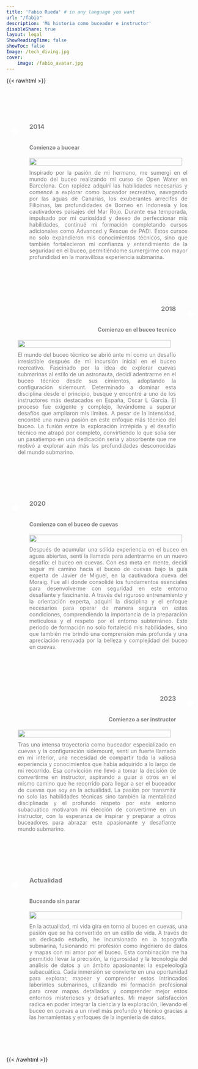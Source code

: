```yaml
---
title: 'Fabio Rueda' # in any language you want
url: "/fabio"
description: 'Mi historia como buceador e instructor'
disableShare: true
layout: legal
ShowReadingTime: false
showToc: false
Image: /tech_diving.jpg
cover:
    image: /fabio_avatar.jpg
---
```




{{< rawhtml >}}
<style>

/* Timeline Container */
.timeline {
  margin: 20px auto;
  padding: 20px;
}

.fotito {
  width: 100%;
  max-width: 400px;
  height: auto;
  float: left;
  margin-right: 20px;
  margin-bottom: 10px;
}

/* Card container */
.card {
  position: relative;
  max-width: 1200px;
}

/* setting padding based on even or odd */
.card:nth-child(odd) {
  padding: 30px 0 30px 30px;
}
.card:nth-child(even) {
  padding: 30px 30px 30px 0;
}
/* Global ::before */
.card::before {
  content: "";
  position: absolute;
  width: 50%;
  border: solid var(--primary);
}

/* Setting the border of top, bottom, left */
.card:nth-child(odd)::before {
  left: 0px;
  top: -4.5px;
  bottom: -4.5px;
  border-width: 5px 0 5px 5px;
  border-radius: 50px 0 0 50px;
}

/* Setting the border of top, bottom, right */
.card:nth-child(even)::before {
  right: 0;
  top: 0;
  bottom: 0;
  border-width: 5px 5px 5px 0;
  border-radius: 0 50px 50px 0;
}

/* Removing the border if it is the first card */
.card:first-child::before {
  border-top: 0;
  border-top-left-radius: 0;
}

/* Removing the border if it is the last card  and it's odd */
.card:last-child:nth-child(odd)::before {
  border-bottom: 0;
  border-bottom-left-radius: 0;
}

/* Removing the border if it is the last card  and it's even */
.card:last-child:nth-child(even)::before {
  border-bottom: 0;
  border-bottom-right-radius: 0;
}

/* Information about the timeline */
.info {
  display: flex;
  flex-direction: column;
  background: var(--card-background-color);
  color: gray;
  border-radius: 10px;
  padding: 10px;
}

/* Title of the card */
.title {
  color: var(--primary);
  position: relative;
}

/* Timeline dot  */
.title::before {
  content: "";
  position: absolute;
  margin-top:15px;
  width: 15px;
  height: 15px;
  background: white;
  border-radius: 999px;
  border: 3px solid var(--primary);
}

/* text right if the card is even  */
.card:nth-child(even) > .info > .title {
  text-align: right;
}

/* setting dot to the left if the card is odd */
.card:nth-child(odd) > .info > .title::before {
  left: -45px;
}

/* setting dot to the right if the card is odd */
.card:nth-child(even) > .info > .title::before {
  right: -45px;
}

@media only screen and (max-width: 500px) {
    .corto {
        display: block;
    }
    .largo{
        display: none;
    }
  }
@media only screen and (min-width: 500px) {
    .corto {
        display: none;
    }
    .largo{
        display: block;
    }
  }
  }

</style>
<div class="timeline">
  <div class="outer">
    <div class="card">
      <div class="info">
        <h3 class="title">2014</h3>
        <h4>Comienzo a bucear</h4>
        <div>
            <img src="/IMG-20141231-WA0071.jpg" class="fotito" />
            <p class="largo" style="text-align: justify">Inspirado por la pasión de mi hermano, me sumergí en el mundo del buceo realizando mi curso de Open Water en Barcelona. Con rapidez adquirí las habilidades necesarias y comencé a explorar como buceador recreativo, navegando por las aguas de Canarias, los exuberantes arrecifes de Filipinas, las profundidades de Borneo en Indonesia y los cautivadores paisajes del Mar Rojo. Durante esa temporada, impulsado por mi curiosidad y deseo de perfeccionar mis habilidades, continué mi formación completando cursos adicionales como Advanced y Rescue de PADI. Estos cursos no solo expandieron mis conocimientos técnicos, sino que también fortalecieron mi confianza y entendimiento de la seguridad en el buceo, permitiéndome sumergirme con mayor profundidad en la maravillosa experiencia submarina.</p>
            <p class="corto" style="text-align: justify">Inspirado por mi hermano, comencé mi aventura en el buceo en Barcelona y exploré lugares como Canarias, Filipinas, Borneo e Indonesia. Completé cursos de PADI como Advanced y Rescue, ampliando mis habilidades y confianza en esta experiencia submarina.</p>
        </div>
      </div>
    </div>
    <div class="card">
      <div class="info">
        <h3 class="title">2018</h3>
        <h4 style="text-align: right">Comienzo en el buceo tecnico</h4>
        <div>
            <img src="/tdi_sidemount.png" class="fotito"  />
            <p class="largo" style="text-align: justify">El mundo del buceo técnico se abrió ante mí como un desafío irresistible después de mi incursión inicial en el buceo recreativo. Fascinado por la idea de explorar cuevas submarinas al estilo de un astronauta, decidí adentrarme en el buceo técnico desde sus cimientos, adoptando la configuración sidemount. Determinado a dominar esta disciplina desde el principio, busqué y encontré a uno de los instructores más destacados en España, Oscar L Garcia. El proceso fue exigente y complejo, llevándome a superar desafíos que ampliaron mis límites. A pesar de la intensidad, encontré una nueva pasión en este enfoque más técnico del buceo. La fusión entre la exploración intrépida y el desafío técnico me atrapó por completo, convirtiendo lo que solía ser un pasatiempo en una dedicación seria y absorbente que me motivó a explorar aún más las profundidades desconocidas del mundo submarino.</p>
            <p class="corto" style="text-align: justify">Me adentré en el desafiante mundo del buceo técnico, adoptando la configuración sidemount, con el instructor Oscar L Garcia en España. Este enfoque exigente y emocionante amplió mis límites, convirtiendo mi pasión por el buceo en una dedicación absorbente, fusionando la exploración intrépida con desafíos técnicos, llevándome a explorar aún más las profundidades submarinas desconocidas.</p>
        </div>
      </div>
    </div>
   <div class="card">
      <div class="info">
        <h3 class="title">2020</h3>
        <h4>Comienzo con el buceo de cuevas</h4>
        <div>
            <img src="/GOPR1774.JPG" class="fotito"  />
            <p class="largo" style="text-align: justify">Después de acumular una sólida experiencia en el buceo en aguas abiertas, sentí la llamada para adentrarme en un nuevo desafío: el buceo en cuevas. Con esa meta en mente, decidí seguir mi camino hacia el buceo de cuevas bajo la guía experta de Javier de Miguel, en la cautivadora cueva del Moraig. Fue allí donde consolidé los fundamentos esenciales para desenvolverme con seguridad en este entorno desafiante y fascinante. A través del riguroso entrenamiento y la orientación experta, adquirí la disciplina y el enfoque necesarios para operar de manera segura en estas condiciones, comprendiendo la importancia de la preparación meticulosa y el respeto por el entorno subterráneo. Este período de formación no solo fortaleció mis habilidades, sino que también me brindó una comprensión más profunda y una apreciación renovada por la belleza y complejidad del buceo en cuevas.</p>
            <p class="corto" style="text-align: justify">Bajo la guía experta de Javier de Miguel en la cueva del Moraig, consolidé los fundamentos esenciales para adentrarme de manera segura en el desafiante mundo del buceo en cuevas. Este riguroso entrenamiento no solo fortaleció mis habilidades, sino que también amplió mi comprensión y aprecio por la belleza y complejidad de este entorno submarino.</p>
        </div>
      </div>
    </div>
    <div class="card">
      <div class="info">
        <h3 class="title">2023</h3>
        <h4 style="text-align: right">Comienzo a ser instructor</h4>
        <div>
            <img src="/clase.jpg" class="fotito"  />
            <p class="largo" style="text-align: justify">Tras una intensa trayectoria como buceador especializado en cuevas y la configuración sidemount, sentí un fuerte llamado en mi interior, una necesidad de compartir toda la valiosa experiencia y conocimientos que había adquirido a lo largo de mi recorrido. Esa convicción me llevó a tomar la decisión de convertirme en instructor, aspirando a guiar a otros en el mismo camino que he recorrido para llegar a ser el buceador de cuevas que soy en la actualidad. La pasión por transmitir no solo las habilidades técnicas sino también la mentalidad disciplinada y el profundo respeto por este entorno subacuático motivaron mi elección de convertirme en un instructor, con la esperanza de inspirar y preparar a otros buceadores para abrazar este apasionante y desafiante mundo submarino.</p>
            <p class="corto" style="text-align: justify">Tras mi experiencia en cuevas y el buceo con configuración sidemount, sentí una fuerte vocación por transmitir mis conocimientos. Decidí convertirme en instructor con el deseo de compartir tanto habilidades técnicas como la mentalidad y el respeto necesarios para explorar el mundo submarino, aspirando a guiar a otros buceadores en su viaje hacia la exploración de cuevas submarinas.</p>
        </div>
      </div>
    </div>
    <div class="card">
      <div class="info">
        <h3 class="title">Actualidad</h3>
        <h4>Buceando sin parar</h4>
        <div>
            <img src="/yo.png" class="fotito"  />
            <p class="largo" style="text-align: justify">En la actualidad, mi vida gira en torno al buceo en cuevas, una pasión que se ha convertido en un estilo de vida. A través de un dedicado estudio, he incursionado en la topografía submarina, fusionando mi profesión como ingeniero de datos y mapas con mi amor por el buceo. Esta combinación me ha permitido llevar la precisión, la rigurosidad y la tecnología del análisis de datos a un ámbito apasionante: la espeleología subacuática. Cada inmersión se convierte en una oportunidad para explorar, mapear y comprender estos intrincados laberintos submarinos, utilizando mi formación profesional para crear mapas detallados y comprender mejor estos entornos misteriosos y desafiantes. Mi mayor satisfacción radica en poder integrar la ciencia y la exploración, llevando el buceo en cuevas a un nivel más profundo y técnico gracias a las herramientas y enfoques de la ingeniería de datos.</p>
            <p class="corto" style="text-align: justify">Mi vida se centra en el buceo en cuevas, fusionando mi profesión de ingeniero de datos con esta pasión, lo que me permite aplicar la precisión y tecnología del análisis de datos a la espeleología subacuática. Utilizando mi formación profesional, cada inmersión se convierte en una oportunidad para explorar, mapear y comprender estos entornos, llevando el buceo en cuevas a un nivel más técnico y profundo mediante la integración de la ciencia y la exploración.</p>
        </div>
      </div>
    </div>
  </div>
</div>
{{< /rawhtml >}}
